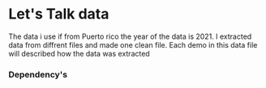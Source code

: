 # Let's Talk data 

The data i use if from Puerto rico the year of the data is 2021.
I extracted data from diffrent files and made one clean file.
Each demo in this data file will described how the data was extracted 


### Dependency's



